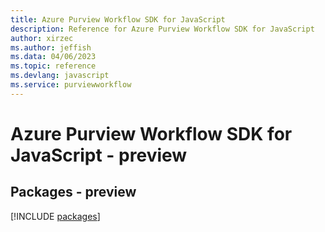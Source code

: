 ```yaml
---
title: Azure Purview Workflow SDK for JavaScript
description: Reference for Azure Purview Workflow SDK for JavaScript
author: xirzec
ms.author: jeffish
ms.data: 04/06/2023
ms.topic: reference
ms.devlang: javascript
ms.service: purviewworkflow
---
```

# Azure Purview Workflow SDK for JavaScript - preview
## Packages - preview
[!INCLUDE [packages](purview-workflow-index.md)]